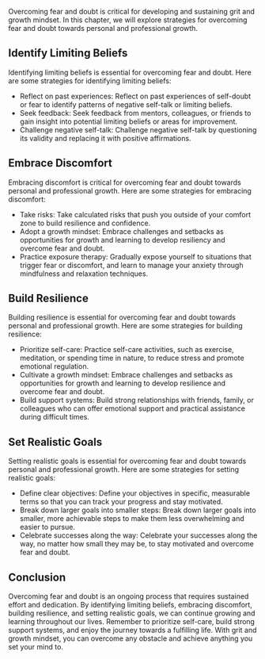 
Overcoming fear and doubt is critical for developing and sustaining grit and growth mindset. In this chapter, we will explore strategies for overcoming fear and doubt towards personal and professional growth.

Identify Limiting Beliefs
-------------------------

Identifying limiting beliefs is essential for overcoming fear and doubt. Here are some strategies for identifying limiting beliefs:

* Reflect on past experiences: Reflect on past experiences of self-doubt or fear to identify patterns of negative self-talk or limiting beliefs.
* Seek feedback: Seek feedback from mentors, colleagues, or friends to gain insight into potential limiting beliefs or areas for improvement.
* Challenge negative self-talk: Challenge negative self-talk by questioning its validity and replacing it with positive affirmations.

Embrace Discomfort
------------------

Embracing discomfort is critical for overcoming fear and doubt towards personal and professional growth. Here are some strategies for embracing discomfort:

* Take risks: Take calculated risks that push you outside of your comfort zone to build resilience and confidence.
* Adopt a growth mindset: Embrace challenges and setbacks as opportunities for growth and learning to develop resiliency and overcome fear and doubt.
* Practice exposure therapy: Gradually expose yourself to situations that trigger fear or discomfort, and learn to manage your anxiety through mindfulness and relaxation techniques.

Build Resilience
----------------

Building resilience is essential for overcoming fear and doubt towards personal and professional growth. Here are some strategies for building resilience:

* Prioritize self-care: Practice self-care activities, such as exercise, meditation, or spending time in nature, to reduce stress and promote emotional regulation.
* Cultivate a growth mindset: Embrace challenges and setbacks as opportunities for growth and learning to develop resilience and overcome fear and doubt.
* Build support systems: Build strong relationships with friends, family, or colleagues who can offer emotional support and practical assistance during difficult times.

Set Realistic Goals
-------------------

Setting realistic goals is essential for overcoming fear and doubt towards personal and professional growth. Here are some strategies for setting realistic goals:

* Define clear objectives: Define your objectives in specific, measurable terms so that you can track your progress and stay motivated.
* Break down larger goals into smaller steps: Break down larger goals into smaller, more achievable steps to make them less overwhelming and easier to pursue.
* Celebrate successes along the way: Celebrate your successes along the way, no matter how small they may be, to stay motivated and overcome fear and doubt.

Conclusion
----------

Overcoming fear and doubt is an ongoing process that requires sustained effort and dedication. By identifying limiting beliefs, embracing discomfort, building resilience, and setting realistic goals, we can continue growing and learning throughout our lives. Remember to prioritize self-care, build strong support systems, and enjoy the journey towards a fulfilling life. With grit and growth mindset, you can overcome any obstacle and achieve anything you set your mind to.
